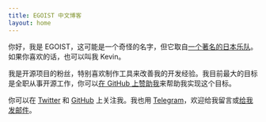 ```yaml
---
title: EGOIST 中文博客
layout: home
---
```


你好，我是 EGOIST，这可能是一个奇怪的名字，但它取自[一个著名的日本乐队](https://zh.wikipedia.org/zh/EGOIST)。如果你喜欢的话，也可以叫我 Kevin。

我是开源项目的粉丝，特别喜欢制作工具来改善我的开发经验。我目前最大的目标是全职从事开源工作，你可以[在 GitHub 上赞助我](https://github.com/sponsors/egoist)来帮助我实现这个目标。

你可以在 [Twitter](https://twitter.com/_egoistlily) 和 [GitHub](https://github.com/egoist) 上关注我。我也用 [Telegram](https://t.me/waifubets)，欢迎给我留言或[给我发邮件](mailto:0x142857@gmail.com)。
